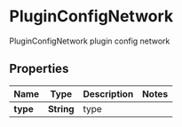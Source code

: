 

# PluginConfigNetwork

PluginConfigNetwork plugin config network
## Properties

Name | Type | Description | Notes
------------ | ------------- | ------------- | -------------
**type** | **String** | type | 



